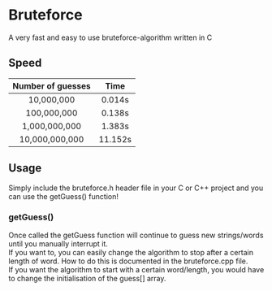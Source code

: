 # Bruteforce

A very fast and easy to use bruteforce-algorithm written in C

## Speed

| Number of guesses |   Time  |
|:-----------------:|:-------:|
|     10,000,000    |  0.014s |
|    100,000,000    |  0.138s |
|   1,000,000,000   |  1.383s |
|   10,000,000,000  |  11.152s|

## Usage

Simply include the bruteforce.h header file in your C or C++ project and you can use the getGuess() function!        

### getGuess()

Once called the getGuess function will continue to guess new strings/words until you manually interrupt it.    
If you want to, you can easily change the algorithm to stop after a certain length of word. How to do this is documented in the bruteforce.cpp file.     
If you want the algorithm to start with a certain word/length, you would have to change the initialisation of the guess[] array.
